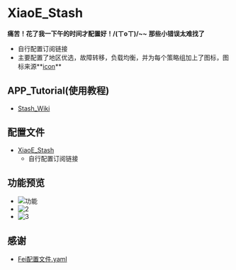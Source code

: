 # XiaoE_Stash
**痛苦！花了我一下午的时间才配置好！/(ㄒoㄒ)/~~**
**那些小错误太难找了**
- 自行配置订阅链接
- 主要配置了地区优选，故障转移，负载均衡，并为每个策略组加上了图标，图标来源**[icon](https://github.com/LaolunsiG/XiaoE_PCR/tree/main/icons)**

## APP_Tutorial(使用教程)
- [Stash_Wiki](https://stash.wiki/)

## 配置文件
- [XiaoE_Stash](https://raw.githubusercontent.com/LaolunsiG/XiaoE_PCR/main/Config_File/Stash/XiaoE_Stash.yaml)
  - 自行配置订阅链接

## 功能预览
- ![功能](https://github.com/LaolunsiG/XiaoE_PCR/blob/main/Config_File/Stash/Picture/photo_2024-07-04_20-21-42.jpg)
- ![2](https://github.com/LaolunsiG/XiaoE_PCR/blob/main/Config_File/Stash/Picture/photo_2024-07-04_20-21-39.jpg)
- ![3](https://github.com/LaolunsiG/XiaoE_PCR/blob/main/Config_File/Stash/Picture/photo_2024-07-04_20-21-33.jpg)

## 感谢
- [Fei配置文件.yaml](https://raw.githubusercontent.com/LaolunsiG/XiaoE_PCR/main/Config_File/Stash/Fei%E9%85%8D%E7%BD%AE%E6%96%87%E4%BB%B6.yaml)
